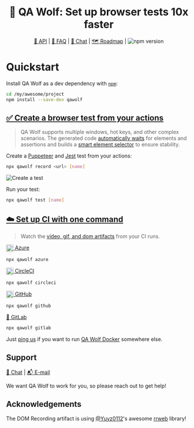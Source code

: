 <h1 align="center">🐺 QA Wolf: Set up browser tests 10x faster</h1>

<p align="center">
    <a href="https://docs.qawolf.com/docs/api">📖 API</a> |
    <a href="https://docs.qawolf.com/docs/faq">🧐 FAQ</a> |
    <a href="https://gitter.im/qawolf/community">👋 Chat</a> |
    <a href="https://github.com/qawolf/qawolf/projects/4">🗺️ Roadmap</a>
    <a href="http://badge.fury.io/js/qawolf"></a> |  
<img src="https://badge.fury.io/js/qawolf.svg" alt="npm version"/></a>
</p>

# Quickstart

Install QA Wolf as a dev dependency with [`npm`](https://www.npmjs.com):

```bash
cd /my/awesome/project
npm install --save-dev qawolf
```

## [✅ Create a browser test from your actions](http://docs.qawolf.com/docs/get_started#-record-a-browser-test)

> QA Wolf supports multiple windows, hot keys, and other complex scenarios. The generated code [automatically waits](https://docs.qawolf.com/docs/how_it_works#-automatic-waiting) for elements and assertions and builds a [smart element selector](https://docs.qawolf.com/docs/how_it_works#-element-selectors) to ensure stability.

Create a [Puppeteer](https://github.com/puppeteer/puppeteer) and [Jest](https://jestjs.io/) test from your actions:

```bash
npx qawolf record <url> [name]
```

![Create a test](https://storage.googleapis.com/docs.qawolf.com/home/create-test-small.gif)

Run your test:

```bash
npx qawolf test [name]
```

## [☁️ Set up CI with one command](https://docs.qawolf.com/docs/set_up_ci)

> Watch the [video, gif, and dom artifacts](https://docs.qawolf.com/docs/set_up_ci#-debug) from your CI runs.

[<img align="center" height="20px" src="https://cdn.iconscout.com/icon/free/png-256/azure-190760.png" /> Azure](https://docs.qawolf.com/docs/set_up_ci#azure)

```bash
npx qawolf azure
```

[<img align="center" height="20px" src="https://cdn.iconscout.com/icon/free/png-256/circleci-283066.png" /> CircleCI](https://docs.qawolf.com/docs/set_up_ci#circleci)

```bash
npx qawolf circleci
```

[<img align="center" height="20px" src="https://camo.githubusercontent.com/7710b43d0476b6f6d4b4b2865e35c108f69991f3/68747470733a2f2f7777772e69636f6e66696e6465722e636f6d2f646174612f69636f6e732f6f637469636f6e732f313032342f6d61726b2d6769746875622d3235362e706e67" /> GitHub](https://docs.qawolf.com/docs/set_up_ci#github)

```bash
npx qawolf github
```

[🦊 GitLab](https://docs.qawolf.com/docs/set_up_ci#gitlab)

```bash
npx qawolf gitlab
```

Just [ping us](https://gitter.im/qawolf/community) if you want to run [QA Wolf Docker](https://hub.docker.com/r/qawolf/qawolf) somewhere else.

## Support

<p align="left">
    <a href="https://gitter.im/qawolf/community">👋 Chat</a> |
    <a href="mailto:jon@qawolf.com">📬 E-mail</a>
</p>

We want QA Wolf to work for you, so please reach out to get help!

## Acknowledgements

The DOM Recording artifact is using [@Yuyz0112](https://github.com/Yuyz0112)'s awesome [rrweb](https://github.com/rrweb-io/rrweb) library!
